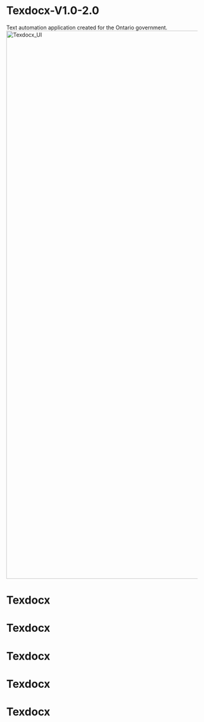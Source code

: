 # Texdocx-V1.0-2.0
Text automation application created for the Ontario government.
<img width="1438" alt="Texdocx_UI" src="https://user-images.githubusercontent.com/67511980/209457997-f3b0523f-c72a-495d-966a-df0d8b2d41d6.png">
# Texdocx
# Texdocx
# Texdocx
# Texdocx
# Texdocx
